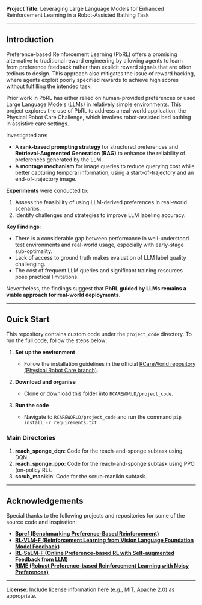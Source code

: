 **Project Title**: Leveraging Large Language Models for Enhanced Reinforcement Learning in a Robot-Assisted Bathing Task

---

## Introduction

Preference-based Reinforcement Learning (PbRL) offers a promising alternative to traditional reward engineering by allowing agents to learn from preference feedback rather than explicit reward signals that are often tedious to design. This approach also mitigates the issue of reward hacking, where agents exploit poorly specified rewards to achieve high scores without fulfilling the intended task.

Prior work in PbRL has either relied on human-provided preferences or used Large Language Models (LLMs) in relatively simple environments. This project explores the use of PbRL to address a real-world application: the Physical Robot Care Challenge, which involves robot-assisted bed bathing in assistive care settings.

Investigated are:

* A **rank-based prompting strategy** for structured preferences and **Retrieval-Augmented Generation (RAG)** to enhance the reliability of preferences generated by the LLM.
* A **montage mechanism** for image queries to reduce querying cost while better capturing temporal information, using a start-of-trajectory and an end-of-trajectory image.

**Experiments** were conducted to:

1. Assess the feasibility of using LLM-derived preferences in real-world scenarios.
2. Identify challenges and strategies to improve LLM labeling accuracy.

**Key Findings**:

* There is a considerable gap between performance in well-understood test environments and real-world usage, especially with early-stage sub-optimality.
* Lack of access to ground truth makes evaluation of LLM label quality challenging.
* The cost of frequent LLM queries and significant training resources pose practical limitations.

Nevertheless, the findings suggest that **PbRL guided by LLMs remains a viable approach for real-world deployments**.

---

## Quick Start

This repository contains custom code under the `project_code` directory. To run the full code, follow the steps below:

1. **Set up the environment**

   * Follow the installation guidelines in the official [RCareWorld repository (Physical Robot Care branch)](https://github.com/empriselab/RCareWorld/tree/phy-robo-care).

2. **Download and organise**

   * Clone or download this folder into `RCAREWORLD/project_code`.

3. **Run the code**

   * Navigate to `RCAREWORLD/project_code` and run the command `pip install -r requirements.txt`


### Main Directories

1. **reach\_sponge\_dqn**: Code for the reach-and-sponge subtask using DQN.
2. **reach\_sponge\_ppo**: Code for the reach-and-sponge subtask using PPO (on-policy RL).
3. **scrub\_manikin**: Code for the scrub-manikin subtask.

---

## Acknowledgements

Special thanks to the following projects and repositories for some of the source code and inspiration:

* [**Bpref (Benchmarking Preference-Based Reinforcement)**](https://github.com/rll-research/BPref)
* [**RL-VLM-F (Reinforcement Learning from Vision Language Foundation Model Feedback)**](https://rlvlmf2024.github.io/)
* [**RL-SaLM-F (Online Preference-based RL with Self-augmented Feedback from LLM)**](https://github.com/TU2021/RL-SaLLM-F)
* [**RIME (Robust Preference-based Reinforcement Learning with Noisy Preferences)**](https://github.com/CJReinforce/RIME_ICML2024)


---

**License**: Include license information here (e.g., MIT, Apache 2.0) as appropriate.
